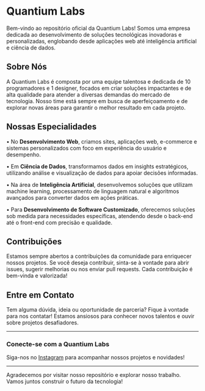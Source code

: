 # Quantium Labs

Bem-vindo ao repositório oficial da Quantium Labs! Somos uma empresa dedicada ao desenvolvimento de soluções tecnológicas inovadoras e personalizadas, englobando desde aplicações web até inteligência artificial e ciência de dados.

## Sobre Nós

A Quantium Labs é composta por uma equipe talentosa e dedicada de 10 programadores e 1 designer, focados em criar soluções impactantes e de alta qualidade para atender a diversas demandas do mercado de tecnologia. Nosso time está sempre em busca de aperfeiçoamento e de explorar novas áreas para garantir o melhor resultado em cada projeto.

## Nossas Especialidades

• No **Desenvolvimento Web**, criamos sites, aplicações web, e-commerce e sistemas personalizados com foco em experiência do usuário e desempenho.

• Em **Ciência de Dados**, transformamos dados em insights estratégicos, utilizando análise e visualização de dados para apoiar decisões informadas.

• Na área de **Inteligência Artificial**, desenvolvemos soluções que utilizam machine learning, processamento de linguagem natural e algoritmos avançados para converter dados em ações práticas.

• Para **Desenvolvimento de Software Customizado**, oferecemos soluções sob medida para necessidades específicas, atendendo desde o back-end até o front-end com precisão e qualidade. 

## Contribuições

Estamos sempre abertos a contribuições da comunidade para enriquecer nossos projetos. Se você deseja contribuir, sinta-se à vontade para abrir issues, sugerir melhorias ou nos enviar pull requests. Cada contribuição é bem-vinda e valorizada!

## Entre em Contato

Tem alguma dúvida, ideia ou oportunidade de parceria? Fique à vontade para nos contatar! Estamos ansiosos para conhecer novos talentos e ouvir sobre projetos desafiadores.

---

### Conecte-se com a Quantium Labs

Siga-nos no [Instagram](https://www.instagram.com/quantiumlabs/) para acompanhar nossos projetos e novidades!

---

Agradecemos por visitar nosso repositório e explorar nosso trabalho. Vamos juntos construir o futuro da tecnologia!

